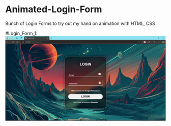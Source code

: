 # Animated-Login-Form
Bunch of Login Forms to try out my hand on animation with HTML, CSS

#Login_Form_1:
![image alt](https://github.com/neha01K/Animated-Login-Form/blob/main/Screenshot%202025-03-11%20223234.png)

